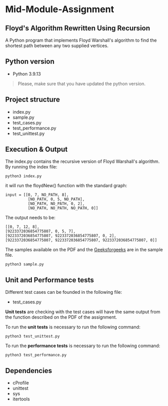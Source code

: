 # Mid-Module-Assignment
## Floyd's Algorithm Rewritten Using Recursion
A Python program that implements Floyd Warshall's algorithm to find the shortest path between any two supplied vertices.

## Python version

  * Python 3.9.13

> Please, make sure that you have updated the python version.

## Project structure
- index.py
- sample.py
- test_cases.py
- test_performance.py
- test_unittest.py

## Execution & Output

The index.py contains the recursive version of Floyd Warshall's algorithm.
By running the index file:

```
python3 index.py
```

it will run the floydNew() function with the standard graph:

```
input = [[0, 7, NO_PATH, 8],
          [NO_PATH, 0, 5, NO_PATH],
          [NO_PATH, NO_PATH, 0, 2],
          [NO_PATH, NO_PATH, NO_PATH, 0]]
```

The output needs to be:

```
[[0, 7, 12, 8],
[9223372036854775807, 0, 5, 7],
[9223372036854775807, 9223372036854775807, 0, 2],
[9223372036854775807, 9223372036854775807, 9223372036854775807, 0]]
```

The samples available on the PDF and the [Geeksforgeeks](https://www.geeksforgeeks.org/floyd-warshall-algorithm-dp-16/) are in the sample file.

```
python3 sample.py
```


## Unit and Performance tests

Different test cases can be founded in the following file:
- test_cases.py

**Unit tests** are checking with the test cases will have the same output from the function described on the PDF of the assignment.


To run the **unit tests** is necessary to run the following command:

```
python3 test_unittest.py
```

To run the **performance tests** is necessary to run the following command:

```
python3 test_performance.py
```

## Dependencies

- cProfile
- unittest
- sys
- itertools